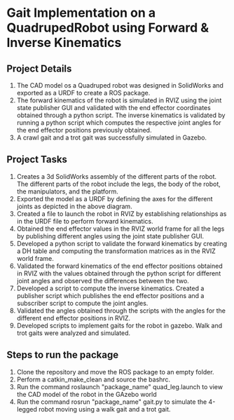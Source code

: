 # Gait Implementation on a QuadrupedRobot using Forward & Inverse Kinematics

## Project Details
1. The CAD model os a Quadruped robot was designed in SolidWorks and exported as a URDF  to create a ROS package.  
2. The  forward  kinematics  of  the robot  is  simulated  in  RVIZ  using  the  joint  state  publisher  GUI  and  validated  with  the  end  effector coordinates obtained through a python script. The inverse kinematics is validated by 
running  a  python  script  which  computes  the  respective  joint  angles  for  the  end  effector positions previously obtained. 
3. A crawl gait and a trot gait was successfully  simulated  in  Gazebo.


## Project Tasks
1. Creates a 3d SolidWorks assembly of the different parts of the robot. The different parts of the robot include the legs, the body of the robot, the manipulators, and the platform.  
2. Exported the model as a URDF by defining the axes for the different joints as depicted in the above diagram.  
3.  Created a file to launch the robot in RVIZ by establishing  relationships as in the URDF file to perform forward kinematics.
4.  Obtained the end effector values in the RVIZ world frame for all the legs by publishing different angles using the joint state publisher GUI. 
5.  Developed  a  python  script  to  validate  the  forward  kinematics  by  creating  a  DH  table  and computing the transformation matrices as in the RVIZ world frame. 
6.  Validated  the  forward  kinematics  of  the  end  effector  positions  obtained  in RVIZ  with  the  values 
obtained through the python script for different joint angles and observed the differences between the two. 
7.  Developed  a  script  to  compute  the  inverse  kinematics.  Created  a  publisher  script  which 
publishes the end effector positions and a subscriber script to compute the joint angles. 
8. Validated the angles obtained through the scripts with the angles for the different end effector positions in 
RVIZ. 
9. Developed  scripts  to implement gaits for the  robot  in  gazebo. Walk  and trot gaits  were analyzed and 
simulated. 

## Steps to run the package
1. Clone the repository and move the ROS package to an empty folder.
2. Perform a catkin_make_clean and source the bashrc.
3. Run the command roslaunch "package_name" quad_leg.launch to view the CAD model of the robot in the GAzebo world
4. Run the command rosrun "package_name" gait.py to simulate the 4-legged robot moving using a walk gait and a trot gait.

